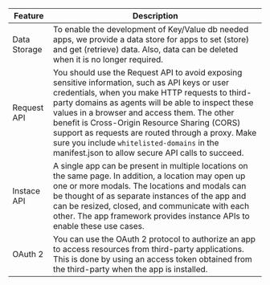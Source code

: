 Feature | Description
------- | -----------
Data Storage | To enable the development of Key/Value db needed apps, we provide a data store for apps to set (store) and get (retrieve) data. Also, data can be deleted when it is no longer required.
Request API | You should use the Request API to avoid exposing sensitive information, such as API keys or user credentials, when you make HTTP requests to third-party domains as agents will be able to inspect these values in a browser and access them. The other benefit is Cross-Origin Resource Sharing (CORS) support as requests are routed through a proxy. Make sure you include `whitelisted-domains` in the manifest.json to allow secure API calls to succeed.
Instace API | A single app can be present in multiple locations on the same page. In addition, a location may open up one or more modals. The locations and modals can be thought of as separate instances of the app and can be resized, closed, and communicate with each other. The app framework provides instance APIs to enable these use cases.
OAuth 2 | You can use the OAuth 2 protocol to authorize an app to access resources from third-party applications. This is done by using an access token obtained from the third-party when the app is installed.
